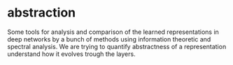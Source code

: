 # abstraction
Some tools for analysis and comparison of  the learned representations in deep networks by a bunch of methods using information theoretic and spectral analysis.
We are trying to quantify abstractness of a representation understand how it evolves trough the layers. 
